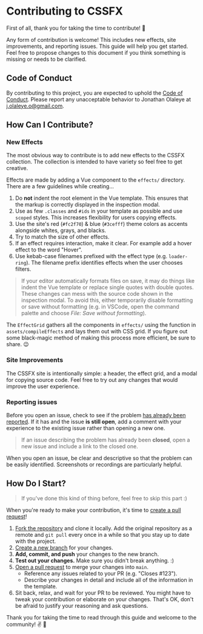 # Contributing to CSSFX

First of all, thank you for taking the time to contribute! 🎉

Any form of contribution is welcome! This includes new effects, site improvements, and reporting issues. This guide will help you get started. Feel free to propose changes to this document if you think something is missing or needs to be clarified.

## Code of Conduct

By contributing to this project, you are expected to uphold the [Code of Conduct](CODE_OF_CONDUCT.md). Please report any unacceptable behavior to Jonathan Olaleye at j.olaleye.o@gmail.com.

## How Can I Contribute?

### New Effects

The most obvious way to contribute is to add new effects to the CSSFX collection. The collection is intended to have variety so feel free to get creative.

Effects are made by adding a Vue component to the `effects/` directory. There are a few guidelines while creating...

1. Do **not** indent the root element in the Vue template. This ensures that the markup is correctly displayed in the inspection modal.
2. Use as few `.classes` and `#ids` in your template as possible and use `scoped` styles. This increases flexibility for users copying effects.
3. Use the site's red (`#fc2f70`) & blue (`#3cefff`) theme colors as accents alongside whites, grays, and blacks.
4. Try to match the size of other effects.
5. If an effect requires interaction, make it clear. For example add a hover effect to the word "Hover".
6. Use kebab-case filenames prefixed with the effect type (e.g. `loader-ring`). The filename prefix identifies effects when the user chooses filters.

> If your editor automatically formats files on save, it may do things like indent the Vue template or replace single quotes with double quotes. These changes can mess with the source code shown in the inspection modal. To avoid this, either temporarily disable formatting or save without formatting (e.g. in VSCode, open the command palette and choose _File: Save without formatting_).

The `EffectGrid` gathers all the components in `effects/` using the function in `assets/compileEffects` and lays them out with CSS grid. If you figure out some black-magic method of making this process more efficient, be sure to share. 😉

### Site Improvements

The CSSFX site is intentionally simple: a header, the effect grid, and a modal for copying source code. Feel free to try out any changes that would improve the user experience.

### Reporting issues

Before you open an issue, check to see if the problem [has already been reported](https://github.com/songdaochuanshu/cssfx/issues). If it has and the issue **is still open**, add a comment with your experience to the existing issue rather than opening a new one.

> If an issue describing the problem has already been **closed**, open a new issue and include a link to the closed one.

When you open an issue, be clear and descriptive so that the problem can be easily identified. Screenshots or recordings are particularly helpful.

## How Do I Start?

> If you've done this kind of thing before, feel free to skip this part :)

When you're ready to make your contribution, it's time to [create a pull request](https://github.com/songdaochuanshu/cssfx/pulls)!

1. [Fork the repository](https://help.github.com/en/articles/fork-a-repo) and clone it locally. Add the original repository as a remote and `git pull` every once in a while so that you stay up to date with the project.
2. [Create a new branch](https://guides.github.com/introduction/flow/) for your changes.
3. **Add, commit, and push** your changes to the new branch.
4. **Test out your changes.** Make sure you didn't break anything. :)
5. [Open a pull request](https://github.com/songdaochuanshu/cssfx/pulls) to merge your changes into `main`.
   - Reference any issues related to your PR (e.g. "Closes #123").
   - Describe your changes in detail and include all of the information in the template.
6. Sit back, relax, and wait for your PR to be reviewed. You might have to tweak your contribution or elaborate on your changes. That's OK, don't be afraid to justify your reasoning and ask questions.

Thank you for taking the time to read through this guide and welcome to the community! ✌️ 🎉
